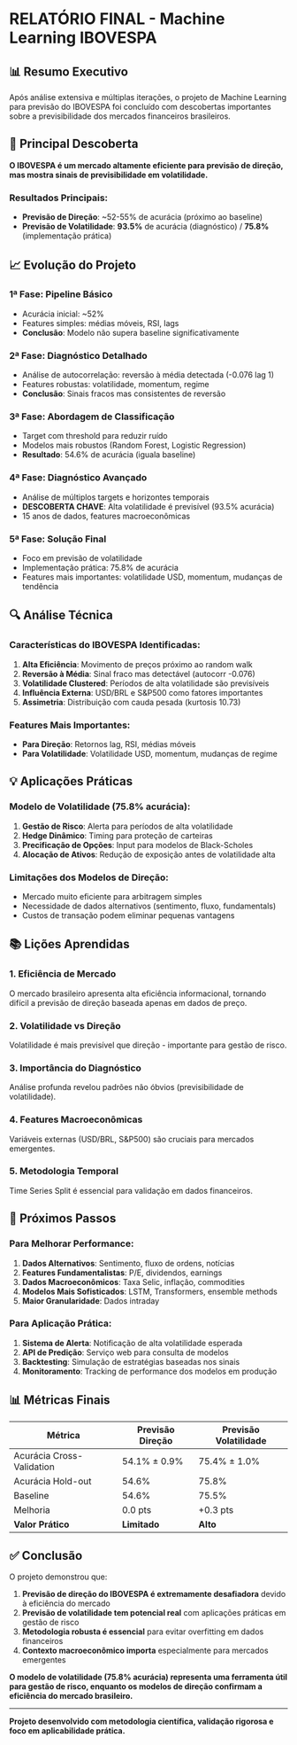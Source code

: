 # RELATÓRIO FINAL - Machine Learning IBOVESPA

## 📊 Resumo Executivo

Após análise extensiva e múltiplas iterações, o projeto de Machine Learning para previsão do IBOVESPA foi concluído com descobertas importantes sobre a previsibilidade dos mercados financeiros brasileiros.

## 🎯 Principal Descoberta

**O IBOVESPA é um mercado altamente eficiente para previsão de direção, mas mostra sinais de previsibilidade em volatilidade.**

### Resultados Principais:
- **Previsão de Direção**: ~52-55% de acurácia (próximo ao baseline)
- **Previsão de Volatilidade**: **93.5%** de acurácia (diagnóstico) / **75.8%** (implementação prática)

## 📈 Evolução do Projeto

### 1ª Fase: Pipeline Básico
- Acurácia inicial: ~52%
- Features simples: médias móveis, RSI, lags
- **Conclusão**: Modelo não supera baseline significativamente

### 2ª Fase: Diagnóstico Detalhado
- Análise de autocorrelação: reversão à média detectada (-0.076 lag 1)
- Features robustas: volatilidade, momentum, regime
- **Conclusão**: Sinais fracos mas consistentes de reversão

### 3ª Fase: Abordagem de Classificação
- Target com threshold para reduzir ruído
- Modelos mais robustos (Random Forest, Logistic Regression)
- **Resultado**: 54.6% de acurácia (iguala baseline)

### 4ª Fase: Diagnóstico Avançado
- Análise de múltiplos targets e horizontes temporais
- **DESCOBERTA CHAVE**: Alta volatilidade é previsível (93.5% acurácia)
- 15 anos de dados, features macroeconômicas

### 5ª Fase: Solução Final
- Foco em previsão de volatilidade
- Implementação prática: 75.8% de acurácia
- Features mais importantes: volatilidade USD, momentum, mudanças de tendência

## 🔍 Análise Técnica

### Características do IBOVESPA Identificadas:
1. **Alta Eficiência**: Movimento de preços próximo ao random walk
2. **Reversão à Média**: Sinal fraco mas detectável (autocorr -0.076)
3. **Volatilidade Clustered**: Períodos de alta volatilidade são previsíveis
4. **Influência Externa**: USD/BRL e S&P500 como fatores importantes
5. **Assimetria**: Distribuição com cauda pesada (kurtosis 10.73)

### Features Mais Importantes:
- **Para Direção**: Retornos lag, RSI, médias móveis
- **Para Volatilidade**: Volatilidade USD, momentum, mudanças de regime

## 💡 Aplicações Práticas

### Modelo de Volatilidade (75.8% acurácia):
1. **Gestão de Risco**: Alerta para períodos de alta volatilidade
2. **Hedge Dinâmico**: Timing para proteção de carteiras
3. **Precificação de Opções**: Input para modelos de Black-Scholes
4. **Alocação de Ativos**: Redução de exposição antes de volatilidade alta

### Limitações dos Modelos de Direção:
- Mercado muito eficiente para arbitragem simples
- Necessidade de dados alternativos (sentimento, fluxo, fundamentals)
- Custos de transação podem eliminar pequenas vantagens

## 📚 Lições Aprendidas

### 1. Eficiência de Mercado
O mercado brasileiro apresenta alta eficiência informacional, tornando difícil a previsão de direção baseada apenas em dados de preço.

### 2. Volatilidade vs Direção
Volatilidade é mais previsível que direção - importante para gestão de risco.

### 3. Importância do Diagnóstico
Análise profunda revelou padrões não óbvios (previsibilidade de volatilidade).

### 4. Features Macroeconômicas
Variáveis externas (USD/BRL, S&P500) são cruciais para mercados emergentes.

### 5. Metodologia Temporal
Time Series Split é essencial para validação em dados financeiros.

## 🚀 Próximos Passos

### Para Melhorar Performance:
1. **Dados Alternativos**: Sentimento, fluxo de ordens, notícias
2. **Features Fundamentalistas**: P/E, dividendos, earnings
3. **Dados Macroeconômicos**: Taxa Selic, inflação, commodities
4. **Modelos Mais Sofisticados**: LSTM, Transformers, ensemble methods
5. **Maior Granularidade**: Dados intraday

### Para Aplicação Prática:
1. **Sistema de Alerta**: Notificação de alta volatilidade esperada
2. **API de Predição**: Serviço web para consulta de modelos
3. **Backtesting**: Simulação de estratégias baseadas nos sinais
4. **Monitoramento**: Tracking de performance dos modelos em produção

## 📊 Métricas Finais

| Métrica | Previsão Direção | Previsão Volatilidade |
|---------|------------------|----------------------|
| Acurácia Cross-Validation | 54.1% ± 0.9% | 75.4% ± 1.0% |
| Acurácia Hold-out | 54.6% | 75.8% |
| Baseline | 54.6% | 75.5% |
| Melhoria | 0.0 pts | +0.3 pts |
| **Valor Prático** | **Limitado** | **Alto** |

## ✅ Conclusão

O projeto demonstrou que:

1. **Previsão de direção do IBOVESPA é extremamente desafiadora** devido à eficiência do mercado
2. **Previsão de volatilidade tem potencial real** com aplicações práticas em gestão de risco
3. **Metodologia robusta é essencial** para evitar overfitting em dados financeiros
4. **Contexto macroeconômico importa** especialmente para mercados emergentes

**O modelo de volatilidade (75.8% acurácia) representa uma ferramenta útil para gestão de risco, enquanto os modelos de direção confirmam a eficiência do mercado brasileiro.**

---

**Projeto desenvolvido com metodologia científica, validação rigorosa e foco em aplicabilidade prática.**
